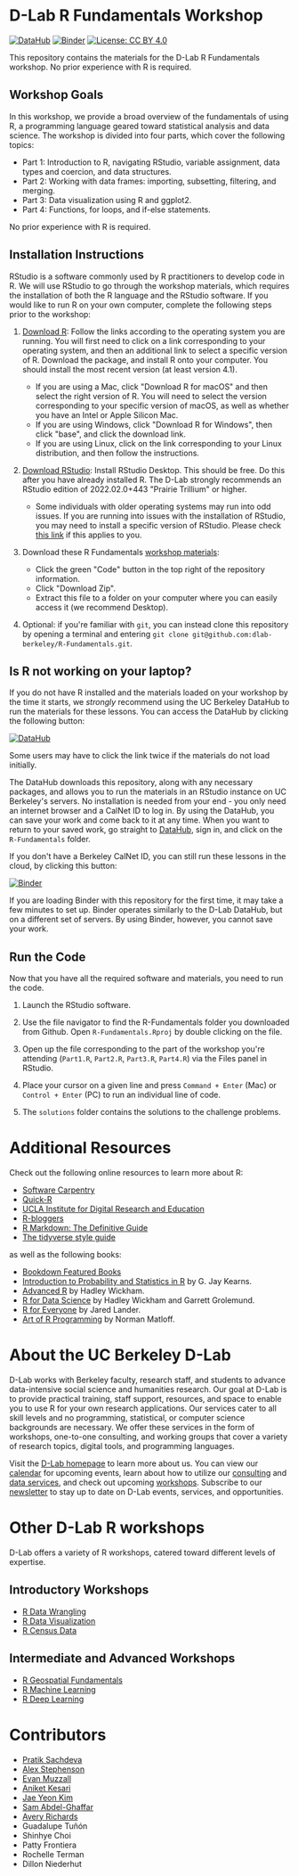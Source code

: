 # D-Lab R Fundamentals Workshop

[![DataHub](https://img.shields.io/badge/launch-datahub-blue)](https://dlab.datahub.berkeley.edu/hub/user-redirect/git-pull?repo=https%3A%2F%2Fgithub.com%2Fdlab-berkeley%2FR-Fundamentals&urlpath=rstudio%2F&branch=main)
[![Binder](https://mybinder.org/badge_logo.svg)](https://mybinder.org/v2/gh/dlab-berkeley/R-Fundamentals/HEAD?urlpath=rstudio)
[![License: CC BY 4.0](https://img.shields.io/badge/License-CC_BY_4.0-lightgrey.svg)](https://creativecommons.org/licenses/by/4.0/)


This repository contains the materials for the D-Lab R Fundamentals workshop. No
prior experience with R is required.

## Workshop Goals

In this workshop, we provide a broad overview of the fundamentals of using R, a programming language geared toward statistical analysis and data science.
The workshop is divided into four parts, which cover the following topics:
  - Part 1: Introduction to R, navigating RStudio, variable assignment, data types and coercion, and data structures.
  - Part 2: Working with data frames: importing, subsetting, filtering, and merging.
  - Part 3: Data visualization using R and ggplot2.
  - Part 4: Functions, for loops, and if-else statements.

No prior experience with R is required.

## Installation Instructions

RStudio is a software commonly used by R practitioners to develop code in R. We
will use RStudio to go through the workshop materials, which requires the
installation of both the R language and the RStudio software. If you would like
to run R on your own computer, complete the following steps prior to the
workshop:

1. [Download R](https://cloud.r-project.org/): Follow the links according to the operating system you are running. You will first need to click on a link corresponding to your operating system, and then an additional link to select a specific version of R. Download the package, and install R onto your computer. You should install the most recent version (at least version 4.1).

    * If you are using a Mac, click "Download R for macOS" and then select the
      right version of R. You will need to select the version corresponding to
      your specific version of macOS, as well as whether you have an Intel or
      Apple Silicon Mac.
    * If you are using Windows, click "Download R for Windows", then click
      "base", and click the download link.
    * If you are using Linux, click on the link corresponding to your Linux
      distribution, and then follow the instructions.

2. [Download RStudio](https://rstudio.com/products/rstudio/download/#download):
   Install RStudio Desktop. This should be free. Do this after you have already
   installed R. The D-Lab strongly recommends an RStudio edition of
   2022.02.0+443 "Prairie Trillium" or higher.

    * Some individuals with older operating systems may run into odd issues. If
      you are running into issues with the installation of RStudio, you may need
      to install a specific version of RStudio. Please check [this
      link](https://www.rstudio.com/products/rstudio/older-versions/) if this
      applies to you. 

3. Download these R Fundamentals [workshop materials](https://github.com/dlab-berkeley/R-Fundamentals): 

    * Click the green "Code" button in the top right of the repository
      information.
    * Click "Download Zip".
    * Extract this file to a folder on your computer where you can easily access
      it (we recommend Desktop).

4. Optional: if you're familiar with `git`, you can instead clone this repository by opening a terminal and entering `git clone git@github.com:dlab-berkeley/R-Fundamentals.git`.

## Is R not working on your laptop?

If you do not have R installed and the materials loaded on your workshop by the time it starts, we *strongly* recommend using the UC Berkeley DataHub to run the materials for these lessons. You can access the DataHub by clicking the following button:

 [![DataHub](https://img.shields.io/badge/launch-datahub-blue)](https://dlab.datahub.berkeley.edu/hub/user-redirect/git-pull?repo=https%3A%2F%2Fgithub.com%2Fdlab-berkeley%2FR-Fundamentals&urlpath=rstudio%2F&branch=main)

Some users may have to click the link twice if the materials do not load initially.

The DataHub downloads this repository, along with any necessary packages, and
allows you to run the materials in an RStudio instance on UC Berkeley's servers.
No installation is needed from your end - you only need an internet browser and
a CalNet ID to log in. By using the DataHub, you can save your work and come
back to it at any time. When you want to return to your saved work, go straight
to [DataHub](https://dlab.datahub.berkeley.edu), sign in, and click on the
`R-Fundamentals` folder.

If you don't have a Berkeley CalNet ID, you can still run these lessons in the cloud, by clicking this button:

[![Binder](https://mybinder.org/badge_logo.svg)](https://mybinder.org/v2/gh/dlab-berkeley/R-Fundamentals/HEAD?urlpath=rstudio)

If you are loading Binder with this repository for the first time, it may take a
few minutes to set up. Binder operates similarly to the D-Lab DataHub, but on a
different set of servers. By using Binder, however, you cannot save your work.

## Run the Code

Now that you have all the required software and materials, you need to run the
code.

1. Launch the RStudio software.

2. Use the file navigator to find the R-Fundamentals folder you downloaded from
   Github. Open `R-Fundamentals.Rproj` by double clicking on the file.  

3. Open up the file corresponding to the part of the workshop you're attending
   (`Part1.R`, `Part2.R`, `Part3.R`, `Part4.R`) via the Files panel in RStudio.

4. Place your cursor on a given line and press `Command + Enter` (Mac) or
   `Control + Enter` (PC) to run an individual line of code. 

5. The `solutions` folder contains the solutions to the challenge problems.

# Additional Resources

Check out the following online resources to learn more about R:

* [Software Carpentry](https://swcarpentry.github.io/)
* [Quick-R](http://statmethods.net/)  
* [UCLA Institute for Digital Research and Education](https://stats.idre.ucla.edu/r/)  
* [R-bloggers](https://www.r-bloggers.com/)  
* [R Markdown: The Definitive Guide](https://bookdown.org/yihui/rmarkdown/)
* [The tidyverse style guide](http://style.tidyverse.org/)

as well as the following books:

* [Bookdown Featured Books](https://bookdown.org/)  
* [Introduction to Probability and Statistics in R](http://www.atmos.albany.edu/facstaff/timm/ATM315spring14/R/IPSUR.pdf) by G. Jay Kearns.
* [Advanced R](http://adv-r.had.co.nz/) by Hadley Wickham.
* [R for Data Science](http://r4ds.had.co.nz/) by Hadley Wickham and Garrett Grolemund.
* [R for Everyone](http://www.jaredlander.com/r-for-everyone/) by Jared Lander.
* [Art of R Programming](https://www.nostarch.com/artofr.htm) by Norman Matloff.

# About the UC Berkeley D-Lab

D-Lab works with Berkeley faculty, research staff, and students to advance
data-intensive social science and humanities research. Our goal at D-Lab is to
provide practical training, staff support, resources, and space to enable you to
use R for your own research applications. Our services cater to all skill levels
and no programming, statistical, or computer science backgrounds are necessary.
We offer these services in the form of workshops, one-to-one consulting, and
working groups that cover a variety of research topics, digital tools, and
programming languages.  

Visit the [D-Lab homepage](https://dlab.berkeley.edu/) to learn more about us.
You can view our [calendar](https://dlab.berkeley.edu/events/calendar) for
upcoming events, learn about how to utilize our
[consulting](https://dlab.berkeley.edu/consulting) and [data
services](https://dlab.berkeley.edu/data), and check out upcoming
[workshops](https://dlab.berkeley.edu/events/workshops). Subscribe to our
[newsletter](https://dlab.berkeley.edu/news/weekly-newsletter) to stay up to
date on D-Lab events, services, and opportunities.

# Other D-Lab R workshops

D-Lab offers a variety of R workshops, catered toward different levels of
expertise.
## Introductory Workshops

* [R Data Wrangling](https://github.com/dlab-berkeley/R-Data-Wrangling)
* [R Data Visualization](https://github.com/dlab-berkeley/R-Data-Visualization)
* [R Census Data](https://github.com/dlab-berkeley/Census-Data-in-R)

## Intermediate and Advanced Workshops
* [R Geospatial Fundamentals](https://github.com/dlab-berkeley/R-Geospatial-Fundamentals)
* [R Machine Learning](https://github.com/dlab-berkeley/R-Machine-Learning)
* [R Deep Learning](https://github.com/dlab-berkeley/R-Deep-Learning)

# Contributors
* [Pratik Sachdeva](https://github.com/pssachdeva)
* [Alex Stephenson](https://github.com/asteves/)
* [Evan Muzzall](https://github.com/EastBayEv)
* [Aniket Kesari](https://akesari12.github.io/)
* [Jae Yeon Kim](https://jaeyk.github.io/)
* [Sam Abdel-Ghaffar](https://github.com/samyag1)
* [Avery Richards](https://github.com/Averysaurus)
* Guadalupe Tuñón
* Shinhye Choi
* Patty Frontiera
* Rochelle Terman
* Dillon Niederhut
